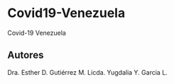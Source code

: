 # Covid19-Venezuela
Covid-19 Venezuela




## Autores

Dra. Esther D. Gutiérrez M. 
Licda. Yugdalia Y. Garcia L.
